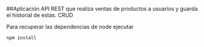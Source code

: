 ##Aplicación API REST que realiza ventas de productos a usuarios y guarda el historial de estas. CRUD

Para recuperar las dependencias de node ejecutar

```
npm install
```